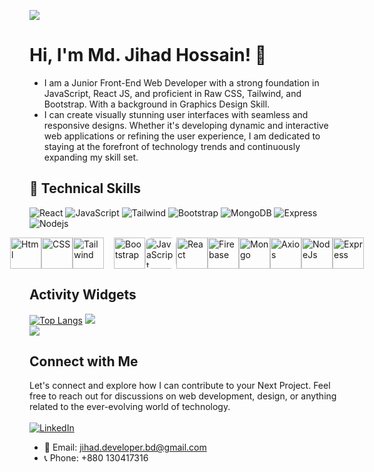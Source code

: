 
![](https://i.ibb.co/Y2KV7Y4/Linked-In-Cover-Design.gif)

# Hi, I'm Md. Jihad Hossain! 👋
- I am a Junior Front-End Web Developer with a strong foundation in JavaScript, React JS, and proficient in Raw CSS, Tailwind, and Bootstrap. With a background in Graphics Design Skill. </br>
- I can create visually stunning user interfaces with seamless and responsive designs. Whether it's developing dynamic and interactive web applications or refining the user experience, I am dedicated to staying at the forefront of technology trends and continuously expanding my skill set.

## 🧠 Technical Skills
![React](https://img.shields.io/badge/React-61DAFB.svg?style=for-the-badge&logo=React&logoColor=black)
![JavaScript](https://img.shields.io/badge/JavaScript-F7DF1E.svg?style=for-the-badge&logo=JavaScript&logoColor=black)
![Tailwind](https://img.shields.io/badge/Tailwind%20CSS-06B6D4.svg?style=for-the-badge&logo=Tailwind-CSS&logoColor=white)
![Bootstrap](https://img.shields.io/badge/Bootstrap-7952B3.svg?style=for-the-badge&logo=Bootstrap&logoColor=white)
![MongoDB](https://img.shields.io/badge/MongoDB-47A248.svg?style=for-the-badge&logo=MongoDB&logoColor=white)
![Express](https://img.shields.io/badge/Express-000000.svg?style=for-the-badge&logo=Express&logoColor=white)
![Nodejs](https://img.shields.io/badge/Node.js-339933.svg?style=for-the-badge&logo=nodedotjs&logoColor=white)


<div style="display:flex; justify-content: center">
<img src="https://i.ibb.co/zmYymgB/pngwing-com-1.png" alt="Html" height="50">
<img src="https://i.ibb.co/mC6xnTP/pngwing-com-2.png" alt="CSS" height="50">
<img style="margin-right: 1rem; display: block" src="https://i.ibb.co/bHNgjwY/1.png" alt="Tailwind" height="50">
<img src="https://i.ibb.co/C8FJ80X/pngwing-com-6.png" alt="Bootstrap" height="50">
<img style="border-radius:10px" src="https://i.ibb.co/t2Qctsk/pngwing-com-3.png" alt="JavaScript" height="50">
<img src="https://i.ibb.co/DMsN2GY/pngwing-com-9.png" alt="React" height="50">
<img src="https://i.ibb.co/zXwchr0/pngwing-com-10.png" alt="Firebase" height="50">
<img src="https://i.ibb.co/CHtY7xJ/pngwing-com-12.png" alt="Mongo" height="50">
<img src="https://i.ibb.co/L5Rxb83/axios.png" alt="Axios" height="50">
<img src="https://i.ibb.co/8dFB7cq/pngwing-com-8.png" alt="NodeJs" height="50">
<img src="https://i.ibb.co/2jM3X3F/pngwing-com-13.png" alt="Express" height="50">
</div>

## Activity Widgets
[![Top Langs](https://github-readme-stats.vercel.app/api/top-langs/?username=Developer-Jihad)](https://github.com/anuraghazra/github-readme-stats)
![](https://komarev.com/ghpvc/?username=Developer-Jihad) </br>
![](https://github-readme-streak-stats.herokuapp.com/?user=Developer-Jihad)

## Connect with Me
Let's connect and explore how I can contribute to your Next Project. Feel free to reach out for discussions on web development, design, or anything related to the ever-evolving world of technology. </br> </br>
[![LinkedIn](https://img.shields.io/badge/LinkedIn-0077B5?style=for-the-badge&logo=linkedin&logoColor=white)](https://www.linkedin.com/in/developer-jihad/) </br>
- 📧 Email: jihad.developer.bd@gmail.com
- 📞 Phone: +880 130417316 

<!---

--->
